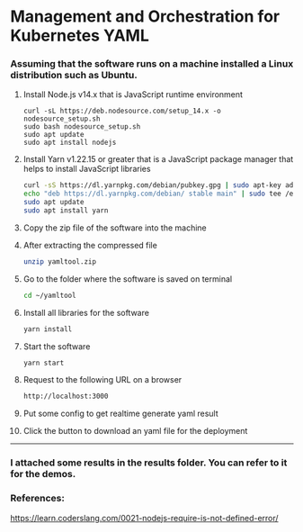 # Management and Orchestration for Kubernetes YAML

### Assuming that the software runs on a machine installed a Linux distribution such as Ubuntu.

1. Install Node.js v14.x that is JavaScript runtime environment

   ```shell
   curl -sL https://deb.nodesource.com/setup_14.x -o nodesource_setup.sh
   sudo bash nodesource_setup.sh
   sudo apt update
   sudo apt install nodejs
   ```

2. Install Yarn v1.22.15 or greater that is a JavaScript package manager that helps to install JavaScript libraries

   ```sh
   curl -sS https://dl.yarnpkg.com/debian/pubkey.gpg | sudo apt-key add -
   echo "deb https://dl.yarnpkg.com/debian/ stable main" | sudo tee /etc/apt/sources.list.d/yarn.list
   sudo apt update
   sudo apt install yarn
   ```

3. Copy the zip file of the software into the machine

4. After extracting the compressed file

   ```sh
   unzip yamltool.zip
   ```

5. Go to the folder where the software is saved on terminal

   ```sh
   cd ~/yamltool
   ```

6. Install all libraries for the software

   ```sh
   yarn install
   ```

7. Start the software

   ```sh
   yarn start
   ```

8. Request to the following URL on a browser

   ```sh
   http://localhost:3000
   ```

9. Put some config to get realtime generate yaml result

10. Click the button to download an yaml file for the deployment
---
### I attached some results in the results folder. You can refer to it for the demos.

### References:
https://learn.coderslang.com/0021-nodejs-require-is-not-defined-error/
